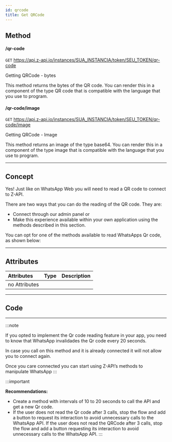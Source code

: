 ```yaml
---
id: qrcode
title: Get QRCode
---
```


## Method

#### /qr-code

`GET` https://api.z-api.io/instances/SUA_INSTANCIA/token/SEU_TOKEN/qr-code

Getting QRCode - bytes

This method returns the bytes of the QR code. You can render this in a component of the type QR code that is compatible with the language that you use to program.

#### /qr-code/image

`GET` https://api.z-api.io/instances/SUA_INSTANCIA/token/SEU_TOKEN/qr-code/image

Getting QRCode - Image

This method returns an image of the type base64. You can render this in a component of the type image that is compatible with the language that you use to program.

---

## Concept

Yes! Just like on WhatsApp Web you will need to read a QR code to connect to Z-API.

There are two ways that you can do the reading of the QR code. They are:

- Connect through our admin panel or
- Make this experience available within your own application using the methods described in this section.

You can opt for one of the methods available to read WhatsApps Qr code, as shown below: 

---

## Attributes 

| Attributes    | Type | Description |
| :------------ | :--: | :---------- |
| no Attributes |      |             |

---

## Code

---

:::note

If you opted to implement the Qr code reading feature in your app, you need to know that WhatsApp invalidades the Qr code every 20 seconds.

In case you call on this method and it is already connected it will not allow you to connect again.

Once you care connected you can start using Z-API’s methods to manipulate WhatsApp 
:::

:::important

**Recommendations:**

- Create a method with intervals of 10 to 20 seconds to call the API and get a new Qr code.
- If the user does not read the Qr code after 3 calls, stop the flow and add a button to request its interaction to avoid unnecessary calls to the WhatsApp API. If the user does not read the QRCode after 3 calls, stop the flow and add a button requesting its interaction to avoid unnecessary calls to the WhatsApp API.
:::
